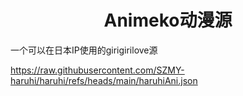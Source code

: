 <h1 align="center">Animeko动漫源</h1>
一个可以在日本IP使用的girigirilove源

https://raw.githubusercontent.com/SZMY-haruhi/haruhi/refs/heads/main/haruhiAni.json

